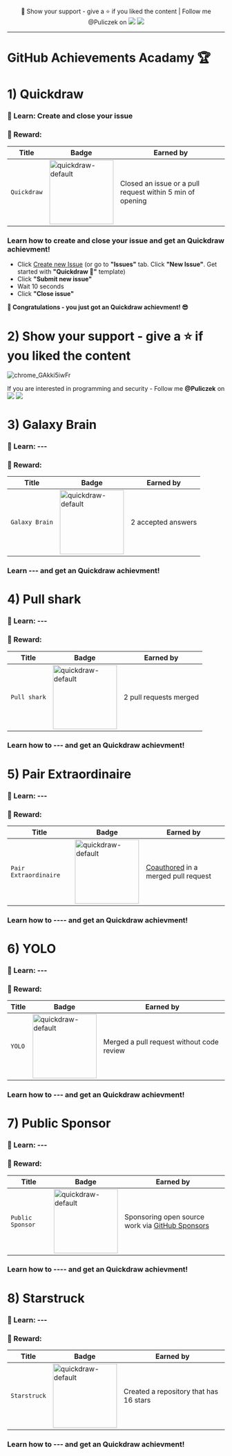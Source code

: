 <div align="center" >🤝 Show your support - give a ⭐️ if you liked the content
| Follow me @Puliczek on
 <a target="_blank" href='https://twitter.com/pulik_io'><img src='https://img.shields.io/badge/Twitter-%231DA1F2.svg?&style=flat&logo=twitter&logoColor=white'/></a>
 <a target="_blank" href='https://www.youtube.com/channel/UCaAdOBH2hnqLvEri1M7eg5Q'><img src='https://img.shields.io/badge/YouTube-%23FF0000.svg?&style=flat&logo=youtube&logoColor=white'/></a>
</div>

---

# GitHub Achievements Acadamy 🏆

# 1) Quickdraw

### 🧠 Learn: **Create and close your issue**
### 🎁 Reward:
| Title | Badge | Earned by |
| --- | --- | --- |
`Quickdraw` | <img width="148" alt="quickdraw-default" src="https://user-images.githubusercontent.com/12344862/179227017-a2f0dfdd-6c3d-4371-acbb-b8dc71be4419.png"> |  Closed an issue or a pull request within 5 min of opening

### Learn how to create and close your issue and get an Quickdraw achievment!
- Click [Create new Issue](https://github.com/Puliczek/github-achievments-academy/issues/new?assignees=&labels=Quickdraw&template=quickdraw---.md&title=%5BQuickdraw%5D+I+am+here+to+learn+how+to+open+and+close+issues+on+Github%21+%F0%9F%A4%A0)
(or go to **"Issues"** tab. Click **"New Issue"**. Get started with **"Quickdraw 🤠"** template)
- Click **"Submit new issue"**
- Wait 10 seconds
- Click **"Close issue"**

**🎉 Congratulations - you just got an Quickdraw achievment! 😎**

# 2) Show your support - give a ⭐️ if you liked the content

![chrome_GAkki5iwFr](https://user-images.githubusercontent.com/12344862/182029606-8651f5ce-0af6-4d99-b60d-6e03bdd43ae4.gif)

If you are interested in programming and security - Follow me **@Puliczek** on
 <a target="_blank" href='https://twitter.com/pulik_io'><img src='https://img.shields.io/badge/Twitter-%231DA1F2.svg?&style=flat&logo=twitter&logoColor=white'/></a>
 <a target="_blank" href='https://www.youtube.com/channel/UCaAdOBH2hnqLvEri1M7eg5Q'><img src='https://img.shields.io/badge/YouTube-%23FF0000.svg?&style=flat&logo=youtube&logoColor=white'/></a>
</div>


# 3) Galaxy Brain
### 🧠 Learn: ---
### 🎁 Reward:
| Title | Badge | Earned by |
| --- | --- | --- |
`Galaxy Brain` | <img width="148" alt="quickdraw-default" src="https://user-images.githubusercontent.com/12344862/182032454-a8b6d564-bfab-4a39-8003-b550a4d7d9e2.png">| 2 accepted answers

### Learn --- and get an Quickdraw achievment!

# 4) Pull shark
### 🧠 Learn: ---
### 🎁 Reward:
| Title | Badge | Earned by |
| --- | --- | --- |
`Pull shark` | <img width="148" alt="quickdraw-default" src="https://user-images.githubusercontent.com/12344862/182032489-5630ebbe-7441-4062-864d-efb8d9d8c942.png">|2 pull requests merged

### Learn how to --- and get an Quickdraw achievment!

# 5) Pair Extraordinaire
### 🧠 Learn: ---
### 🎁 Reward:
| Title | Badge | Earned by |
| --- | --- | --- |
`Pair Extraordinaire` | <img width="148" alt="quickdraw-default" src="https://user-images.githubusercontent.com/12344862/182032468-50439e25-d4c6-41fc-b579-0ee8a740f0d7.png">|[Coauthored](https://docs.github.com/pull-requests/committing-changes-to-your-project/creating-and-editing-commits/creating-a-commit-with-multiple-authors) in a merged pull request

### Learn how to ---- and get an Quickdraw achievment!

# 6) YOLO
### 🧠 Learn: ---
### 🎁 Reward:
| Title | Badge | Earned by |
| --- | --- | --- |
`YOLO` | <img width="148" alt="quickdraw-default" src="https://user-images.githubusercontent.com/12344862/182032431-b423f302-92d1-42df-8201-22c440c5361b.png"> |Merged a pull request without code review

### Learn how to --- and get an Quickdraw achievment!

# 7) Public Sponsor
### 🧠 Learn: ---
### 🎁 Reward:
| Title | Badge | Earned by |
| --- | --- | --- |
`Public Sponsor` | <img width="148" alt="quickdraw-default" src="https://user-images.githubusercontent.com/12344862/182032479-9352e3e4-fb72-4d35-88bf-1a43816e6407.png">|Sponsoring open source work via [GitHub Sponsors](https://github.com/sponsors)

### Learn how to ---- and get an Quickdraw achievment!

# 8) Starstruck
### 🧠 Learn: ---
### 🎁 Reward:
| Title | Badge | Earned by |
| --- | --- | --- |
`Starstruck` | <img width="148" alt="quickdraw-default" src="https://user-images.githubusercontent.com/12344862/182032498-29dad621-0c89-4a9d-9674-fdba96c58d97.png">|Created a repository that has 16 stars

### Learn how to --- and get an Quickdraw achievment!




